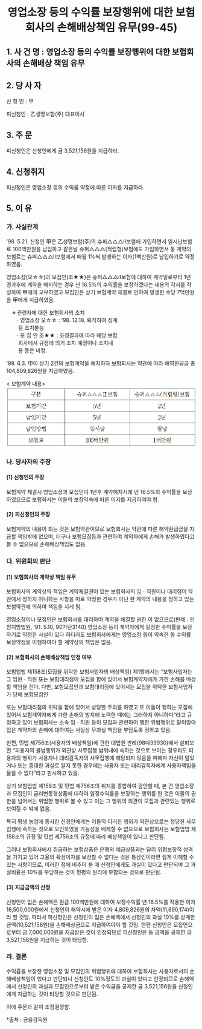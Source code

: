 # <center>영업소장 등의 수익률 보장행위에 대한 보험회사의 손해배상책임 유무(99-45)</center>

## 1. 사 건 명 : 영업소장 등의 수익률 보장행위에 대한 보험회사의 손해배상 책임 유무


## 2. 당 사 자

신 청 인 : 甲
               

피신청인 : 乙생명보험(주) 대표이사 
               


## 3. 주    문

피신청인은 신청인에게 금 3,521,156원을 지급하라.


## 4. 신청취지

피신청인은 영업소장 등의 수익률 약정에 따른 이자를 지급하라.


## 5. 이   유

### 가. 사실관계

‘98. 5.21. 신청인 甲은 乙생명보험(주)의 슈퍼△△△Ⅱ보험에 가입하면서   일시납보험료 100백만원을 납입하고 같은날 슈퍼△△△(적립형)보험에도 가입하면서 동 계약의 보험료는 슈퍼△△△Ⅱ보험에서 매월 1%씩 발생하는 이자(1백만원)로 납입하기로 약정하였음.

영업소장(오☆☆)과 모집인(조★★)은 슈퍼△△△Ⅱ보험에 대하여 계약일로부터 1년 경과후에 계약을 해지하는 경우 년 16.5%의 수익률을 보장하겠다는 내용의 각서를 작성하여 甲에게 교부하였고 모집인은 상기 보험계약 체결로 인하여 발생한 수당 7백만원을 甲에게 지급하였음.

&nbsp;&nbsp;&nbsp;&nbsp;※ 관련자에 대한 보험회사의 조치<br>&nbsp;&nbsp;&nbsp;&nbsp;&nbsp;
ㆍ영업소장 오☆☆ : ‘98. 12.18. 퇴직하여 징계<br> 
&nbsp;&nbsp;&nbsp;&nbsp;&nbsp;&nbsp;&nbsp;&nbsp;등 조치불능<br>&nbsp;&nbsp;&nbsp;&nbsp;&nbsp;
ㆍ모 집 인 조★★  : 조정결과에 따라 해당 보험<br>
&nbsp;&nbsp;&nbsp;&nbsp;&nbsp;&nbsp;&nbsp;&nbsp;회사에서 규정에 의거 조치 예정이나 조치내<br>
&nbsp;&nbsp;&nbsp;&nbsp;&nbsp;&nbsp;&nbsp;&nbsp;용 등은 미정.<br>
         
‘99. 6.3. 甲이 상기 2건의 보험계약을 해지하자 보험회사는 약관에 따라   해약환급금 총 104,809,826원을 지급하였음.


<!--구분
슈퍼△△△Ⅱ보험
슈퍼△△△(적립형)보험
보험기간
5년
2년
납입기간
5년
2년
납입방법
일시납
월납
보험료
100백만원
1백만원-->
 < 보험계약 내용>
![alt image](https://raw.githubusercontent.com/aijinet/bodoc-claim-contents/master/contents/images/44_1.PNG)


### 나. 당사자의 주장

####  (1) 신청인의 주장

보험계약 체결시 영업소장과 모집인이 1년후 계약해지시에 년 16.5%의 수익률을  보장하였으므로 보험회사는 이들의 보장약속에 따른 이자를 지급하여야 함.

####  (2) 피신청인의 주장

보험계약의 내용이 되는 것은 보험약관이므로 보험회사는 약관에 따른 해약환급금을 지급할 책임밖에 없으며, 더구나 보험모집등과 관련하여 계약자에게 손해가 발생하였다고 볼 수 없으므로 손해배상책임도 없음.

### 다. 위원회의 판단

#### (1) 보험회사의 계약상 책임 유무

보험회사의 계약상의 책임은 계약체결권이 있는 보험회사의 임ㆍ직원이나 대리점이 약관에서 정하지 아니하는 사항을 따로 약정한 경우가 아닌 한 계약의 내용을 정하고 있는 보험약관에 의하여 책임을 지게 됨.

영업소장이나 모집인은 보험회사를 대리하여 계약을 체결할 권한     이 없으므로(판례 : 인천지방법원, ‘91. 5.10, 90가단3140) 영업소장 등이 계약자에게 일정한 수익률을 보장하기로 약정한 사실이 있다 하더라도 보험회사에게는 영업소장 등이 약속한 동 수익률 보장약정을 이행하여야 할 계약상의 책임은 없음. 

#### (2) 보험회사의 손해배상책임 인정 여부

보험업법 제158조(모집을 위탁한 보험사업자의 배상책임) 제1항에서는 “보험사업자는 그 임원ㆍ직원 또는 보험대리점이 모집을 함에 있어서 보험계약자에게 가한 손해를 배상할 책임을 진다. 다만, 보험모집인과 보험대리점에 있어서는 모집을 위탁한 보험사업자가 당해 보험모집인 


또는 보험대리점의 위탁을 함에 있어서 상당한 주의를 하였고 또 이들이 행하는 모집에 있어서 보험계약자에게 가한 손해의 방지에 노력한 때에는 그러하지 아니하다“라고 규정하고 있어 보험회사는 소속  임ㆍ직원 등이 모집과 관련하여 행한 위법행위로 말미암아 입은 계약자의 손해에 대하여는 사실상 무과실 책임을 부담토록 정하고 있음. 

한편, 민법 제756조(사용자의 배상책임)에 관한 대법원 판례(98다39930)에서 살펴보면 “피용자의 불법행위가 외관상 사무집행 범위내에 속하는 것으로 보이는 경우라도 피용자의 행위가 사용자나 대리감독자의 사무집행에 해당되지 않음을 피해자 자신이 알았거나 또는 중대한 과실로 알지 못한 경우에는 사용자 또는 대리감독자에게 사용자책임을 물을 수 없다”라고 판시하고 있음. 

상기 보험업법 제158조 및 민법 제756조의 취지를 종합하여 감안할 때,  본 건 영업소장과 모집인이 금리변동형상품에 대하여 일정수익률을   보장하는 행위를 한 것은 이들의 권한을 넘어서는 위법한 행위로 볼 수 있고 이는 그 행위의 외관이 모집과 관련있는 행위로 보여질 수 밖에 없음. 

특히 평생 농업에 종사한 신청인에게는 이들의 이러한 행위가 외관상으로는 정당한 사무집행에 속하는 것으로 오인하였을 가능성을 배제할 수 없으므로 보험회사는 보험업법 제158조의 규정 및 민법 제756조의 규정에 따라 배상책임이 있다고 판단됨. 

그러나 보험회사에서 취급하는 보험상품은 은행의 예금상품과는 달리 위험보장적 성격을 가지고 있어 고율의 확정이자를 보장할 수 없다는 것은 통상인이라면 쉽게 이해할 수 있는 사항이므로, 이러한 점에 비추어 볼 때 신청인에게도 과실이 있다고 판단되며 그 과실비율은 10%를 부담하는 것이 형평의 원리에 부합되는 것으로 판단됨.


#### (3) 지급금액의 산정

신청인이 입은 손해액은 원금 100백만원에 대하여 보장수익률 년 16.5%를 적용한 이자 16,500,000원에서 신청인이 해약시에 받은 이자 4,809,826원의 차액(11,690,174)이라 할 것임. 따라서 피신청인은 신청인이 입은 손해액에서 신청인의 과실 10%를 상계한 금액(10,521,156원)을 손해배상금으로 지급하여야야 할 것임. 한편 신청인은 모집인으로부터 금 7,000,000원을 지급받은 것이 인정되므로 피신청인은 동 금액을 공제한 금 3,521,156원을 지급하는 것이 타당함.
   
### 라. 결론

수익률을 보장한 영업소장 및 모집인의 위법행위에 대하여 보험회사는 사용자로서의 손해배상책임이 있다고 판단되나 신청인도 10%정도의 과실이 있다고 인정되므로 손해액에서 신청인의 과실과 모집인으로부터 받은 수익금을 공제한 금 3,521,156원을 신청인에게 지급하는 것이 타당할 것으로 판단됨.

이에 주문과 같이 조정결정함.

*출처 : 금융감독원